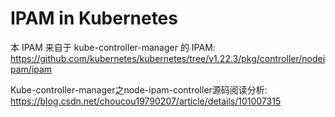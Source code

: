
# IPAM in Kubernetes
本 IPAM 来自于 kube-controller-manager 的 IPAM: 
https://github.com/kubernetes/kubernetes/tree/v1.22.3/pkg/controller/nodeipam/ipam

Kube-controller-manager之node-ipam-controller源码阅读分析: https://blog.csdn.net/choucou19790207/article/details/101007315
